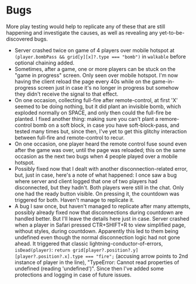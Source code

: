 # Bugs

More play testing would help to replicate any of these that are still happening and investigate the causes, as well as revealing any yet-to-be-discovered bugs.

- Server crashed twice on game of 4 players over mobile hotspot at `(player.bombPass && grid[y][x]?.type === "bomb")` in `walkable` before optional chaining added.
- Sometimes, after a game, one or more players can be stuck on the "game in progress" screen. Only seen over mobile hotspot. I'm now having the client reload the page every 40s while on the game-in-progress screen just in case it's no longer in progress but somehow they didn't receive the signal to that effect.
- On one occasion, collecting full-fire after remote-control, at first 'X' seemed to be doing nothing, but it did plant an invisible bomb, which exploded normally on SPACE, and only then could the full-fire be planted. I fixed another thing: making sure you can't plant a remore-control bomb on a soft block, in case you have soft-block-pass, and tested many times but, since then, I've yet to get this glitchy interaction between full-fire and remote-control to recur.
- On one occasion, one player heard the remote control fuse sound even after the game was over, until the page was reloaded; this on the same occasion as the next two bugs when 4 people played over a mobile hotspot.
- Possibly fixed now that I dealt with another disconnection-related error, but, just in case, here's a note of what happened: I once saw a bug where server and client logged that one of two players had disconnected, but they hadn't. Both players were still in the chat. Only one had the ready button visible. On pressing it, the countdown was triggered for both. Haven't manage to replicate it.
- A bug I saw once, but haven't managed to replicate after many attempts, possibly already fixed now that disconnections during countdown are handled better. But I'll leave the details here just in case. Server crashed when a player in Safari pressed CTR+SHIFT+R to view simplified page, without styles, during countdown. Apparently this led to them being undefined even though the normal disconnection logic had not gone ahead. It triggered that classic lightning-conductor-of-errors, `isDead(player)`: `return grid[player?.position?.y][player?.position?.x].type === "fire";` (accusing arrow points to 2nd instance of player in the line), "TypeError: Cannot read properties of undefined (reading 'undefined')". Since then I've added some protections and logging in case of future issues.
